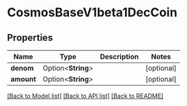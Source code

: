 # CosmosBaseV1beta1DecCoin

## Properties

Name | Type | Description | Notes
------------ | ------------- | ------------- | -------------
**denom** | Option<**String**> |  | [optional]
**amount** | Option<**String**> |  | [optional]

[[Back to Model list]](../README.md#documentation-for-models) [[Back to API list]](../README.md#documentation-for-api-endpoints) [[Back to README]](../README.md)



